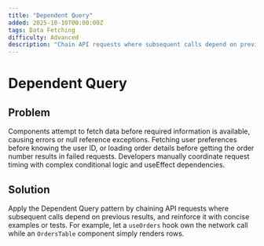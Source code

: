 ```yaml
---
title: "Dependent Query"
added: 2025-10-10T00:00:00Z
tags: Data Fetching
difficulty: Advanced
description: "Chain API requests where subsequent calls depend on previous results."
---
```

# Dependent Query

## Problem

Components attempt to fetch data before required information is available, causing errors or null reference exceptions. Fetching user preferences before knowing the user ID, or loading order details before getting the order number results in failed requests. Developers manually coordinate request timing with complex conditional logic and useEffect dependencies.

## Solution

Apply the Dependent Query pattern by chaining API requests where subsequent calls depend on previous results, and reinforce it with concise examples or tests. For example, let a `useOrders` hook own the network call while an `OrdersTable` component simply renders rows.
